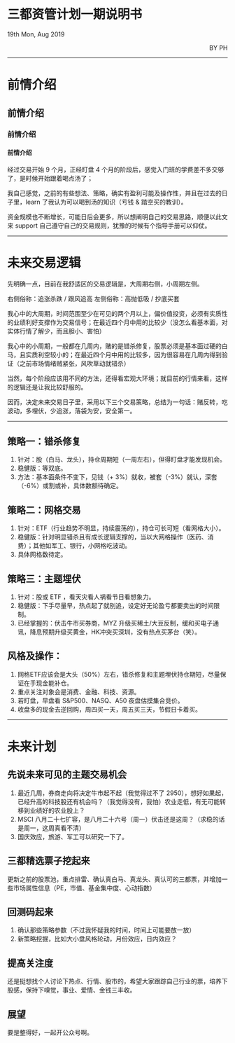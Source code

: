 # 三都资管计划一期说明书

19th Mon, Aug 2019
<p align = 'right'>BY PH </p>

___

# 前情介绍
## 前情介绍
### 前情介绍
#### 前情介绍

经过交易开始 9 个月，正经盯盘 4 个月的阶段后，感觉入门班的学费差不多交够了，是时候开始跟着喝点汤了；

我自己感觉，之前的有些想法、策略，确实有盈利可能及操作性，并且在过去的日子里，learn 了我认为可以喝到汤的知识（亏钱 & 踏空买的教训）。

资金规模也不断增长，可能日后会更多，所以想阐明自己的交易思路，顺便以此文来 support 自己遵守自己的交易规则，犹豫的时候有个指导手册可以仰仗。

___

# 未来交易逻辑
先明确一点，目前在我舒适区的交易逻辑是，大周期右侧，小周期左侧。

右侧俗称：追涨杀跌 / 跟风追高
左侧俗称：高抛低吸 / 抄底买套

我心中的大周期，时间范围至少在可见的两个月以上，偏价值投资，必须有实质性的业绩利好支撑作为交易信号；在最近四个月中用的比较少（没怎么看基本面，对实体行情了解少，而且胆小、害怕）

我心中的小周期，一般都在几周内，赌的是错杀修复，股票必须是基本面过硬的白马，且实质利空较小的；在最近四个月中用的比较多，因为很容易在几周内得到验证（之前市场情绪贼紧张，风吹草动就错杀）

当然，每个阶段应该用不同的方法，还得看宏观大环境；就目前的行情来看，这样的逻辑还是让我比较舒服的。

因而，决定未来交易日子里，采用以下三个交易策略，总结为一句话：赌反转，吃波动，多埋伏，少追涨，落袋为安，安全第一。
___
## 策略一：错杀修复
1. 针对：股（白马、龙头），持仓周期短（一周左右），但得盯盘才能发现机会。
2. 稳健版：等双底。
3. 方法：基本面条件不变下，见钱（+ 3%）就收，被套（-3%）就认，深套（-6%）或割或补，具体数额待确定。

## 策略二：网格交易
1. 针对：ETF（行业趋势不明显，持续震荡的），持仓可长可短（看网格大小）。
2. 稳健版：针对明显错杀且有成长逻辑支撑的，当以大网格操作（医药、消费）；其他如军工、银行，小网格吃波动。
3. 具体网格数待定。

## 策略三：主题埋伏
1. 针对：股或 ETF ，看天灾看人祸看节日看想象力。
2. 稳健版：下手尽量早，热点起了就别追，设定好无论盈亏都要卖出的时间限制。
3. 已经掌握的：伏击牛市买券商，MYZ 升级买稀土/大豆反制，缓和买电子通讯，降息预期升级买黄金，HK冲突买深圳，没有热点买茅台（笑）。

## 风格及操作：
1. 网格ETF应该会是大头（50%）左右，错杀修复和主题埋伏持仓期短，尽量保证在手现金能补仓。
2. 重点关注对象会是消费、金融、科技、资源。
3. 若盯盘，早盘看 S&P500、NASQ、A50 夜盘估摸集合竞价。
3. 收盘多的现金去逆回购，周四买一天，周五买三天，节假日卡着买。

___

# 未来计划
## 先说未来可见的主题交易机会
1. 最近几周，券商走向将决定牛市起不起（我觉得过不了 2950），想好如果起，已经升高的科技股还有机会吗？（我觉得没有，我怕）农业走低，有无可能转移到业绩好的农业股上？
2. MSCI 八月二十七扩容，是八月二十六号（周一）伏击还是这周？（求稳的话是周一，这周真看不清）
3. 国庆效应，旅游、军工可以研究一下了。
## 三都精选票子挖起来
 更新之前的股票池，重点排雷、确认真白马、真龙头、真认可的三都票，并增加一些市场属性信息（PE，市值、基金集中度、心动指数）
## 回测码起来
1. 确认那些策略参数（不过我怀疑我的时间，时间上可能要放一放）
2. 新策略挖掘，比如大小盘风格轮动，月份效应，日内效应？
## 提高关注度
 还是挺想找个人讨论下热点、行情、股市的，希望大家跟踪自己行业的票，培养下股感，保持下嗅觉，事业、爱情、金钱三丰收。
## 展望
 要是整得好，一起开公众号啊。
